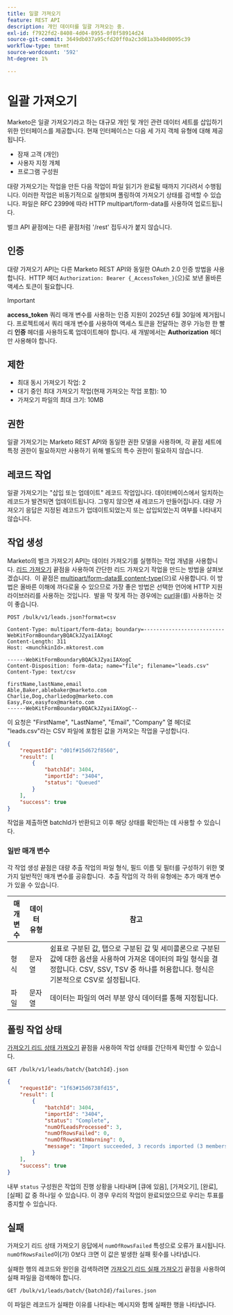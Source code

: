 ```yaml
---
title: 일괄 가져오기
feature: REST API
description: 개인 데이터를 일괄 가져오는 중.
exl-id: f7922fd2-8408-4d04-8955-0f8f58914d24
source-git-commit: 3649db037a95cfd20ff0a2c3d81a3b40d0095c39
workflow-type: tm+mt
source-wordcount: '592'
ht-degree: 1%

---
```


# 일괄 가져오기

Marketo은 일괄 가져오기라고 하는 대규모 개인 및 개인 관련 데이터 세트를 삽입하기 위한 인터페이스를 제공합니다. 현재 인터페이스는 다음 세 가지 객체 유형에 대해 제공됩니다.

- 잠재 고객 (개인)
- 사용자 지정 개체
- 프로그램 구성원

대량 가져오기는 작업을 만든 다음 작업이 파일 읽기가 완료될 때까지 기다려서 수행됩니다. 이러한 작업은 비동기적으로 실행되며 폴링하여 가져오기 상태를 검색할 수 있습니다. 파일은 RFC 2399에 따라 HTTP multipart/form-data를 사용하여 업로드됩니다.

벌크 API 끝점에는 다른 끝점처럼 &#39;/rest&#39; 접두사가 붙지 않습니다.

## 인증

대량 가져오기 API는 다른 Marketo REST API와 동일한 OAuth 2.0 인증 방법을 사용합니다.  HTTP 헤더 `Authorization: Bearer {_AccessToken_}`(으)로 보낸 올바른 액세스 토큰이 필요합니다.

>[!IMPORTANT]
>
>**access_token** 쿼리 매개 변수를 사용하는 인증 지원이 2025년 6월 30일에 제거됩니다. 프로젝트에서 쿼리 매개 변수를 사용하여 액세스 토큰을 전달하는 경우 가능한 한 빨리 **인증** 헤더를 사용하도록 업데이트해야 합니다. 새 개발에서는 **Authorization** 헤더만 사용해야 합니다.

## 제한

- 최대 동시 가져오기 작업: 2
- 대기 중인 최대 가져오기 작업(현재 가져오는 작업 포함): 10
- 가져오기 파일의 최대 크기: 10MB

## 권한

일괄 가져오기는 Marketo REST API와 동일한 권한 모델을 사용하며, 각 끝점 세트에 특정 권한이 필요하지만 사용하기 위해 별도의 특수 권한이 필요하지 않습니다.

## 레코드 작업

일괄 가져오기는 &quot;삽입 또는 업데이트&quot; 레코드 작업입니다. 데이터베이스에서 일치하는 레코드가 발견되면 업데이트됩니다. 그렇지 않으면 새 레코드가 만들어집니다. 대량 가져오기 응답은 지정된 레코드가 업데이트되었는지 또는 삽입되었는지 여부를 나타내지 않습니다.

## 작업 생성

Marketo의 벌크 가져오기 API는 데이터 가져오기를 실행하는 작업 개념을 사용합니다. [리드 가져오기](https://developer.adobe.com/marketo-apis/api/mapi/#tag/Bulk-Import-Leads/operation/importLeadUsingPOST) 끝점을 사용하여 간단한 리드 가져오기 작업을 만드는 방법을 살펴보겠습니다.  이 끝점은 [multipart/form-data를 content-type](https://www.w3.org/Protocols/rfc1341/7_2_Multipart.html)&#x200B;(으)로 사용합니다. 이 방법은 올바른 이해에 까다로울 수 있으므로 가장 좋은 방법은 선택한 언어에 HTTP 지원 라이브러리를 사용하는 것입니다.  발을 막 젖게 하는 경우에는 [curl](https://curl.se/)을(를) 사용하는 것이 좋습니다.

```
POST /bulk/v1/leads.json?format=csv
```

```
Content-Type: multipart/form-data; boundary=--------------------------WebKitFormBoundaryBQACkJZyaiIAXogC
Content-Length: 311
Host: <munchkinId>.mktorest.com
```

```
------WebKitFormBoundaryBQACkJZyaiIAXogC
Content-Disposition: form-data; name="file"; filename="leads.csv"
Content-Type: text/csv

firstName,lastName,email
Able,Baker,ablebaker@marketo.com
Charlie,Dog,charliedog@marketo.com
Easy,Fox,easyfox@marketo.com
------WebKitFormBoundaryBQACkJZyaiIAXogC--
```

이 요청은 &quot;FirstName&quot;, &quot;LastName&quot;, &quot;Email&quot;, &quot;Company&quot; 열 헤더로 &quot;leads.csv&quot;라는 CSV 파일에 포함된 값을 가져오는 작업을 구성합니다.

```json
{
    "requestId": "d01f#15d672f8560",
    "result": [
        {
            "batchId": 3404,
            "importId": "3404",
            "status": "Queued"
        }
    ],
    "success": true
}
```

작업을 제출하면 batchId가 반환되고 이후 해당 상태를 확인하는 데 사용할 수 있습니다.

### 일반 매개 변수

각 작업 생성 끝점은 대량 추출 작업의 파일 형식, 필드 이름 및 필터를 구성하기 위한 몇 가지 일반적인 매개 변수를 공유합니다.  추출 작업의 각 하위 유형에는 추가 매개 변수가 있을 수 있습니다.

| 매개변수 | 데이터 유형 | 참고 |
|---|---|---|
| 형식 | 문자열 | 쉼표로 구분된 값, 탭으로 구분된 값 및 세미콜론으로 구분된 값에 대한 옵션을 사용하여 가져온 데이터의 파일 형식을 결정합니다. CSV, SSV, TSV 중 하나를 허용합니다. 형식은 기본적으로 CSV로 설정됩니다. |
| 파일 | 문자열 | 데이터는 파일의 여러 부분 양식 데이터를 통해 지정됩니다. |

## 폴링 작업 상태

[가져오기 리드 상태 가져오기](https://developer.adobe.com/marketo-apis/api/mapi/#tag/Bulk-Import-Leads/operation/getImportLeadStatusUsingGET) 끝점을 사용하여 작업 상태를 간단하게 확인할 수 있습니다.

```
GET /bulk/v1/leads/batch/{batchId}.json
```

```json
{
    "requestId": "1f63#15d6738fd15",
    "result": [
        {
            "batchId": 3404,
            "importId": "3404",
            "status": "Complete",
            "numOfLeadsProcessed": 3,
            "numOfRowsFailed": 0,
            "numOfRowsWithWarning": 0,
            "message": "Import succeeded, 3 records imported (3 members)"
        }
    ],
    "success": true
}
```

내부 `status` 구성원은 작업의 진행 상황을 나타내며 [큐에 있음], [가져오기], [완료], [실패] 값 중 하나일 수 있습니다. 이 경우 우리의 작업이 완료되었으므로 우리는 투표를 중지할 수 있습니다.

## 실패

가져오기 리드 상태 가져오기 응답에서 `numOfRowsFailed` 특성으로 오류가 표시됩니다. `numOfRowsFailed`이(가) 0보다 크면 이 값은 발생한 실패 횟수를 나타냅니다.

실패한 행의 레코드와 원인을 검색하려면 [가져오기 리드 실패 가져오기](https://developer.adobe.com/marketo-apis/api/mapi/#tag/Bulk-Import-Leads/operation/getImportLeadFailuresUsingGET) 끝점을 사용하여 실패 파일을 검색해야 합니다.

```
GET /bulk/v1/leads/batch/{batchId}/failures.json
```

이 파일은 레코드가 실패한 이유를 나타내는 메시지와 함께 실패한 행을 나타냅니다.
